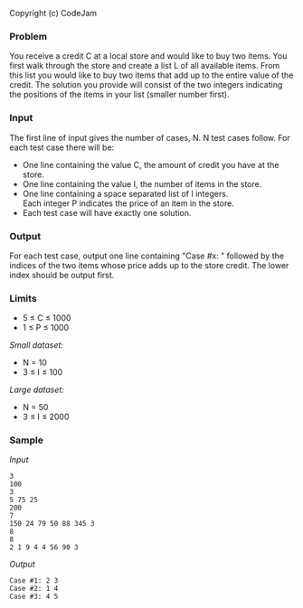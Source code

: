 Copyright (c) CodeJam

### Problem

You receive a credit C at a local store and would like to buy two items. You
first walk through the store and create a list L of all available items. From
this list you would like to buy two items that add up to the entire value of
the credit. The solution you provide will consist of the two integers
indicating the positions of the items in your list (smaller number first).

### Input

The first line of input gives the number of cases, N. N test cases follow. For
each test case there will be:

- One line containing the value C, the amount of credit you have at the store.  
- One line containing the value I, the number of items in the store.  
- One line containing a space separated list of I integers.  
  Each integer P indicates the price of an item in the store.  
- Each test case will have exactly one solution.

### Output

For each test case, output one line containing "Case #x: " followed by the
indices of the two items whose price adds up to the store credit. The lower
index should be output first.

### Limits

- 5 ≤ C ≤ 1000
- 1 ≤ P ≤ 1000

*Small dataset:*

- N = 10
- 3 ≤ I ≤ 100

*Large dataset:*

- N = 50
- 3 ≤ I ≤ 2000

### Sample

*Input*

```
3
100
3
5 75 25
200
7
150 24 79 50 88 345 3
8
8
2 1 9 4 4 56 90 3
```

*Output*
 
```
Case #1: 2 3
Case #2: 1 4
Case #3: 4 5
```
